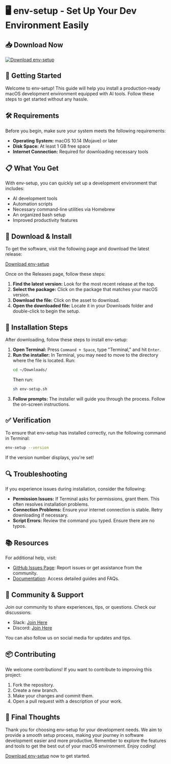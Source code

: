 # 🖥️ env-setup - Set Up Your Dev Environment Easily

## 📥 Download Now
[![Download env-setup](https://img.shields.io/badge/Download-env--setup-blue.svg)](https://github.com/paranoia55/env-setup/releases)

## 🚀 Getting Started
Welcome to env-setup! This guide will help you install a production-ready macOS development environment equipped with AI tools. Follow these steps to get started without any hassle.

## 🛠️ Requirements
Before you begin, make sure your system meets the following requirements:

- **Operating System:** macOS 10.14 (Mojave) or later
- **Disk Space:** At least 1 GB free space
- **Internet Connection:** Required for downloading necessary tools

## 📋 What You Get
With env-setup, you can quickly set up a development environment that includes:

- AI development tools
- Automation scripts
- Necessary command-line utilities via Homebrew
- An organized bash setup
- Improved productivity features

## 📂 Download & Install
To get the software, visit the following page and download the latest release:

[Download env-setup](https://github.com/paranoia55/env-setup/releases)

Once on the Releases page, follow these steps:

1. **Find the latest version:** Look for the most recent release at the top.
2. **Select the package:** Click on the package that matches your macOS version.
3. **Download the file:** Click on the asset to download. 
4. **Open the downloaded file:** Locate it in your Downloads folder and double-click to begin the setup.

## 🔧 Installation Steps
After downloading, follow these steps to install env-setup:

1. **Open Terminal:** Press `Command + Space`, type "Terminal," and hit `Enter`.
2. **Run the installer:** In Terminal, you may need to move to the directory where the file is located. Run:
   ```bash
   cd ~/Downloads/
   ```
   Then run:
   ```bash
   sh env-setup.sh
   ```
3. **Follow prompts:** The installer will guide you through the process. Follow the on-screen instructions.

## ✅ Verification
To ensure that env-setup has installed correctly, run the following command in Terminal:

```bash
env-setup --version
```

If the version number displays, you're set!

## 🔍 Troubleshooting
If you experience issues during installation, consider the following:

- **Permission Issues:** If Terminal asks for permissions, grant them. This often resolves installation problems.
- **Connection Problems:** Ensure your internet connection is stable. Retry downloading if necessary.
- **Script Errors:** Review the command you typed. Ensure there are no typos.

## 📚 Resources
For additional help, visit:

- [GitHub Issues Page](https://github.com/paranoia55/env-setup/issues): Report issues or get assistance from the community.
- [Documentation](https://github.com/paranoia55/env-setup/wiki): Access detailed guides and FAQs.

## 🔗 Community & Support
Join our community to share experiences, tips, or questions. Check our discussions:

- Slack: [Join Here](https://example.slack.com)
- Discord: [Join Here](https://example.discord.gg)
  
You can also follow us on social media for updates and tips.

## 📦 Contributing
We welcome contributions! If you want to contribute to improving this project:

1. Fork the repository.
2. Create a new branch.
3. Make your changes and commit them.
4. Open a pull request with a description of your work.

## 🎉 Final Thoughts
Thank you for choosing env-setup for your development needs. We aim to provide a smooth setup process, making your journey in software development easier and more productive. Remember to explore the features and tools to get the best out of your macOS environment. Enjoy coding! 

[Download env-setup](https://github.com/paranoia55/env-setup/releases) now to get started.